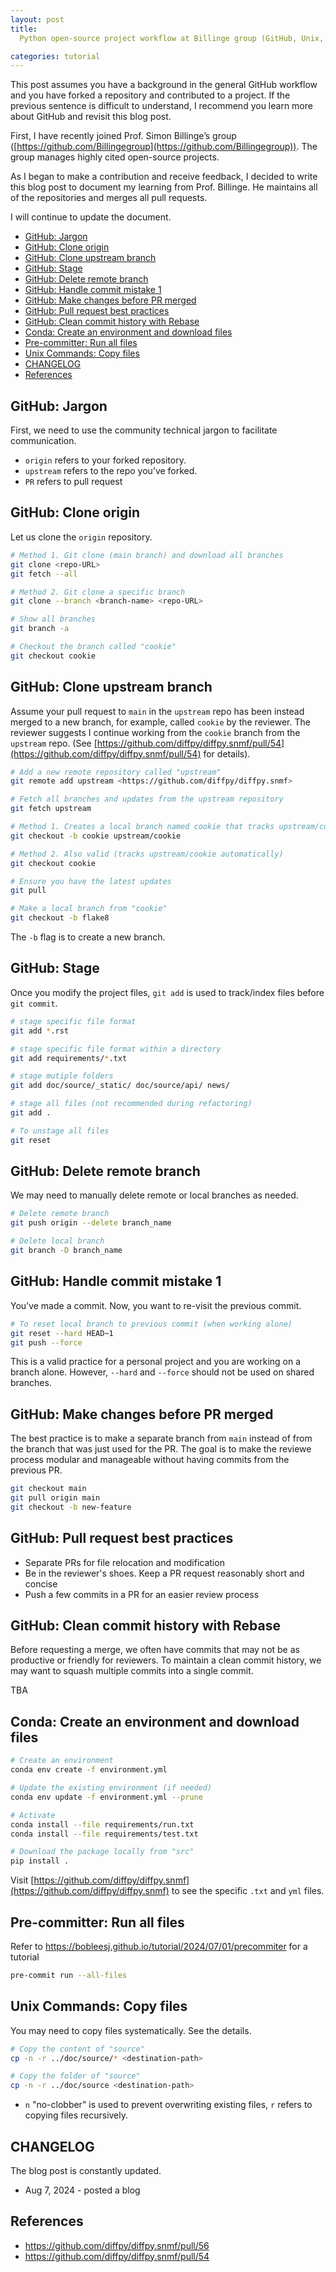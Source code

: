 ```yaml
---
layout: post
title:
  Python open-source project workflow at Billinge group (GitHub, Unix, Conda)

categories: tutorial
---
```


This post assumes you have a background in the general GitHub workflow and you
have forked a repository and contributed to a project. If the previous sentence
is difficult to understand, I recommend you learn more about GitHub and revisit
this blog post.

First, I have recently joined Prof. Simon Billinge’s group
([https://github.com/Billingegroup](https://github.com/Billingegroup)). The
group manages highly cited open-source projects.

As I began to make a contribution and receive feedback, I decided to write this
blog post to document my learning from Prof. Billinge. He maintains all of the
repositories and merges all pull requests.

I will continue to update the document.

- [GitHub: Jargon](#github-jargon)
- [GitHub: Clone origin](#github-clone-origin)
- [GitHub: Clone upstream branch](#github-clone-upstream-branch)
- [GitHub: Stage](#github-stage)
- [GitHub: Delete remote branch](#github-delete-remote-branch)
- [GitHub: Handle commit mistake 1](#github-handle-commit-mistake-1)
- [GitHub: Make changes before PR merged](#github-make-changes-before-pr-merged)
- [GitHub: Pull request best practices](#github-pull-request-best-practices)
- [GitHub: Clean commit history with Rebase](#github-clean-commit-history-with-rebase)
- [Conda: Create an environment and download files](#conda-create-an-environment-and-download-files)
- [Pre-committer: Run all files](#pre-committer-run-all-files)
- [Unix Commands: Copy files](#unix-commands-copy-files)
- [CHANGELOG](#changelog)
- [References](#references)

## GitHub: Jargon

First, we need to use the community technical jargon to facilitate
communication.

- `origin` refers to your forked repository.
- `upstream` refers to the repo you’ve forked.
- `PR` refers to pull request

## GitHub: Clone origin

Let us clone the `origin` repository.

```bash
# Method 1. Git clone (main branch) and download all branches
git clone <repo-URL>
git fetch --all

# Method 2. Git clone a specific branch
git clone --branch <branch-name> <repo-URL>

# Show all branches
git branch -a

# Checkout the branch called "cookie"
git checkout cookie
```

## GitHub: Clone upstream branch

Assume your pull request to `main` in the `upstream` repo has been instead
merged to a new branch, for example, called `cookie` by the reviewer. The
reviewer suggests I continue working from the `cookie` branch from the
`upstream` repo. (See
[https://github.com/diffpy/diffpy.snmf/pull/54](https://github.com/diffpy/diffpy.snmf/pull/54)
for details).

```bash
# Add a new remote repository called "upstream"
git remote add upstream <https://github.com/diffpy/diffpy.snmf>

# Fetch all branches and updates from the upstream repository
git fetch upstream

# Method 1. Creates a local branch named cookie that tracks upstream/cookie
git checkout -b cookie upstream/cookie

# Method 2. Also valid (tracks upstream/cookie automatically)
git checkout cookie

# Ensure you have the latest updates
git pull

# Make a local branch from "cookie"
git checkout -b flake8
```

The `-b` flag is to create a new branch.

## GitHub: Stage

Once you modify the project files, `git add` is used to track/index files before
`git commit`.

```bash
# stage specific file format
git add *.rst

# stage specific file format within a directory
git add requirements/*.txt

# stage mutiple folders
git add doc/source/_static/ doc/source/api/ news/

# stage all files (not recommended during refactoring)
git add .

# To unstage all files
git reset
```

## GitHub: Delete remote branch

We may need to manually delete remote or local branches as needed.

```bash
# Delete remote branch
git push origin --delete branch_name

# Delete local branch
git branch -D branch_name
```

## GitHub: Handle commit mistake 1

You’ve made a commit. Now, you want to re-visit the previous commit.

```bash
# To reset local branch to previous commit (when working alone)
git reset --hard HEAD~1
git push --force
```

This is a valid practice for a personal project and you are working on a branch
alone. However, `--hard` and `--force` should not be used on shared branches.

## GitHub: Make changes before PR merged

The best practice is to make a separate branch from `main` instead of from the
branch that was just used for the PR. The goal is to make the reviewe process
modular and manageable without having commits from the previous PR.

```bash
git checkout main
git pull origin main
git checkout -b new-feature
```

## GitHub: Pull request best practices

- Separate PRs for file relocation and modification
- Be in the reviewer's shoes. Keep a PR request reasonably short and concise
- Push a few commits in a PR for an easier review process

## GitHub: Clean commit history with Rebase

Before requesting a merge, we often have commits that may not be as productive
or friendly for reviewers. To maintain a clean commit history, we may want to
squash multiple commits into a single commit.

TBA

## Conda: Create an environment and download files

```bash
# Create an environment
conda env create -f environment.yml

# Update the existing environment (if needed)
conda env update -f environment.yml --prune

# Activate
conda install --file requirements/run.txt
conda install --file requirements/test.txt

# Download the package locally from "src"
pip install .
```

Visit
[https://github.com/diffpy/diffpy.snmf](https://github.com/diffpy/diffpy.snmf)
to see the specific `.txt` and `yml` files.

## Pre-committer: Run all files

Refer to https://bobleesj.github.io/tutorial/2024/07/01/precommiter for a
tutorial

```bash
pre-commit run --all-files
```

## Unix Commands: Copy files

You may need to copy files systematically. See the details.

```bash
# Copy the content of "source"
cp -n -r ../doc/source/* <destination-path>

# Copy the folder of "source"
cp -n -r ../doc/source <destination-path>
```

- `n` "no-clobber" is used to prevent overwriting existing files, `r` refers to
  copying files recursively.

## CHANGELOG

The blog post is constantly updated.

- Aug 7, 2024 - posted a blog

## References

- https://github.com/diffpy/diffpy.snmf/pull/56
- https://github.com/diffpy/diffpy.snmf/pull/54
